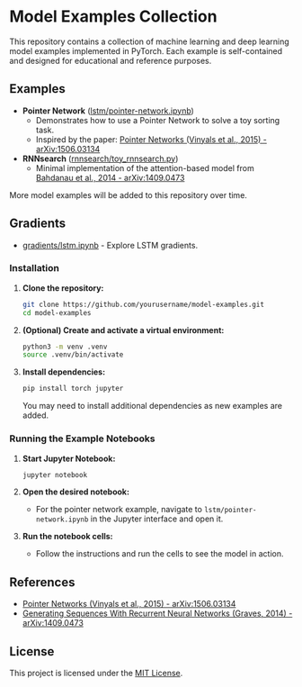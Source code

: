# Model Examples Collection

This repository contains a collection of machine learning and deep learning model examples implemented in PyTorch. Each example is self-contained and designed for educational and reference purposes.

## Examples

- **Pointer Network** ([lstm/pointer-network.ipynb](lstm/pointer-network.ipynb))
  - Demonstrates how to use a Pointer Network to solve a toy sorting task.
  - Inspired by the paper: [Pointer Networks (Vinyals et al., 2015) - arXiv:1506.03134](https://arxiv.org/abs/1506.03134)
- **RNNsearch** ([rnnsearch/toy_rnnsearch.py](rnnsearch/toy_rnnsearch.py))
  - Minimal implementation of the attention-based model from [Bahdanau et al., 2014 - arXiv:1409.0473](https://arxiv.org/pdf/1409.0473.pdf)

More model examples will be added to this repository over time.

## Gradients

- [gradients/lstm.ipynb](gradients/lstm.ipynb) - Explore LSTM gradients.

### Installation

1. **Clone the repository:**
   ```sh
   git clone https://github.com/yourusername/model-examples.git
   cd model-examples
   ```

2. **(Optional) Create and activate a virtual environment:**
   ```sh
   python3 -m venv .venv
   source .venv/bin/activate
   ```

3. **Install dependencies:**
   ```sh
   pip install torch jupyter
   ```
   You may need to install additional dependencies as new examples are added.

### Running the Example Notebooks

1. **Start Jupyter Notebook:**
   ```sh
   jupyter notebook
   ```

2. **Open the desired notebook:**
   - For the pointer network example, navigate to `lstm/pointer-network.ipynb` in the Jupyter interface and open it.

3. **Run the notebook cells:**
   - Follow the instructions and run the cells to see the model in action.

## References
- [Pointer Networks (Vinyals et al., 2015) - arXiv:1506.03134](https://arxiv.org/abs/1506.03134)
- [Generating Sequences With Recurrent Neural Networks (Graves, 2014) - arXiv:1409.0473](https://arxiv.org/pdf/1409.0473)

## License

This project is licensed under the [MIT License](LICENSE). 
